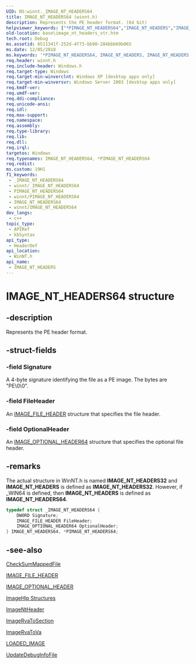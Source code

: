 ```yaml
---
UID: NS:winnt._IMAGE_NT_HEADERS64
title: IMAGE_NT_HEADERS64 (winnt.h)
description: Represents the PE header format. (64 bit)
helpviewer_keywords: ["*PIMAGE_NT_HEADERS64","IMAGE_NT_HEADERS","IMAGE_NT_HEADERS structure","IMAGE_NT_HEADERS32","IMAGE_NT_HEADERS64","PIMAGE_NT_HEADERS","PIMAGE_NT_HEADERS structure pointer","_IMAGE_NT_HEADERS","_win32_image_nt_headers_str","base.image_nt_headers_str","winnt/IMAGE_NT_HEADERS","winnt/PIMAGE_NT_HEADERS"]
old-location: base\image_nt_headers_str.htm
tech.root: Debug
ms.assetid: 6511341f-252d-4f73-bb90-284bbb69b065
ms.date: 12/05/2018
ms.keywords: '*PIMAGE_NT_HEADERS64, IMAGE_NT_HEADERS, IMAGE_NT_HEADERS structure, IMAGE_NT_HEADERS32, IMAGE_NT_HEADERS64, PIMAGE_NT_HEADERS, PIMAGE_NT_HEADERS structure pointer, _IMAGE_NT_HEADERS, _win32_image_nt_headers_str, base.image_nt_headers_str, winnt/IMAGE_NT_HEADERS, winnt/PIMAGE_NT_HEADERS'
req.header: winnt.h
req.include-header: Windows.h
req.target-type: Windows
req.target-min-winverclnt: Windows XP [desktop apps only]
req.target-min-winversvr: Windows Server 2003 [desktop apps only]
req.kmdf-ver: 
req.umdf-ver: 
req.ddi-compliance: 
req.unicode-ansi: 
req.idl: 
req.max-support: 
req.namespace: 
req.assembly: 
req.type-library: 
req.lib: 
req.dll: 
req.irql: 
targetos: Windows
req.typenames: IMAGE_NT_HEADERS64, *PIMAGE_NT_HEADERS64
req.redist: 
ms.custom: 19H1
f1_keywords:
 - _IMAGE_NT_HEADERS64
 - winnt/_IMAGE_NT_HEADERS64
 - PIMAGE_NT_HEADERS64
 - winnt/PIMAGE_NT_HEADERS64
 - IMAGE_NT_HEADERS64
 - winnt/IMAGE_NT_HEADERS64
dev_langs:
 - c++
topic_type:
 - APIRef
 - kbSyntax
api_type:
 - HeaderDef
api_location:
 - WinNT.h
api_name:
 - IMAGE_NT_HEADERS
---
```


# IMAGE_NT_HEADERS64 structure


## -description

Represents the PE header format.

## -struct-fields

### -field Signature

A 4-byte signature identifying the file as a PE image. The bytes are "PE\0\0".

### -field FileHeader

An 
<a href="/windows/desktop/api/winnt/ns-winnt-image_file_header">IMAGE_FILE_HEADER</a> structure that specifies the file header.

### -field OptionalHeader

An 
<a href="/windows/win32/api/winnt/ns-winnt-image_optional_header64">IMAGE_OPTIONAL_HEADER64</a> structure that specifies the optional file header.

## -remarks

The actual structure in WinNT.h is named <b>IMAGE_NT_HEADERS32</b> and <b>IMAGE_NT_HEADERS</b> is defined as <b>IMAGE_NT_HEADERS32</b>. However, if _WIN64 is defined,  then <b>IMAGE_NT_HEADERS</b> is defined as <b>IMAGE_NT_HEADERS64</b>.


```cpp
typedef struct _IMAGE_NT_HEADERS64 {
    DWORD Signature;
    IMAGE_FILE_HEADER FileHeader;
    IMAGE_OPTIONAL_HEADER64 OptionalHeader;
} IMAGE_NT_HEADERS64, *PIMAGE_NT_HEADERS64;
```

## -see-also

<a href="/windows/desktop/api/imagehlp/nf-imagehlp-checksummappedfile">CheckSumMappedFile</a>



<a href="/windows/desktop/api/winnt/ns-winnt-image_file_header">IMAGE_FILE_HEADER</a>



<a href="/windows/win32/api/winnt/ns-winnt-image_optional_header32">IMAGE_OPTIONAL_HEADER</a>



<a href="/windows/desktop/Debug/imagehlp-structures">ImageHlp Structures</a>



<a href="/windows/desktop/api/dbghelp/nf-dbghelp-imagentheader">ImageNtHeader</a>



<a href="/windows/desktop/api/dbghelp/nf-dbghelp-imagervatosection">ImageRvaToSection</a>



<a href="/windows/desktop/api/dbghelp/nf-dbghelp-imagervatova">ImageRvaToVa</a>



<a href="/windows/desktop/api/dbghelp/ns-dbghelp-loaded_image">LOADED_IMAGE</a>



<a href="/windows/desktop/api/imagehlp/nf-imagehlp-updatedebuginfofile">UpdateDebugInfoFile</a>
